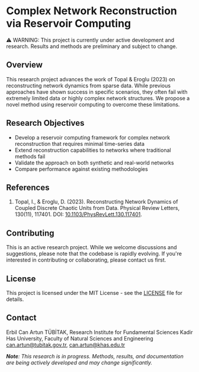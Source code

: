 # Complex Network Reconstruction via Reservoir Computing

⚠️ WARNING: This project is currently under active development and research. Results and methods are preliminary and subject to change.

## Overview

This research project advances the work of Topal & Eroglu (2023) on reconstructing network dynamics from sparse data. While previous approaches have shown success in specific scenarios, they often fail with extremely limited data or highly complex network structures. We propose a novel method using reservoir computing to overcome these limitations.

## Research Objectives

- Develop a reservoir computing framework for complex network reconstruction that requires minimal time-series data
- Extend reconstruction capabilities to networks where traditional methods fail
- Validate the approach on both synthetic and real-world networks
- Compare performance against existing methodologies

## References

1. Topal, I., & Eroglu, D. (2023). Reconstructing Network Dynamics of Coupled Discrete Chaotic Units from Data. Physical Review Letters, 130(11), 117401. DOI: [10.1103/PhysRevLett.130.117401](https://doi.org/10.1103/PhysRevLett.130.117401).

## Contributing

This is an active research project. While we welcome discussions and suggestions, please note that the codebase is rapidly evolving. If you're interested in contributing or collaborating, please contact us first.

## License
This project is licensed under the MIT License - see the [LICENSE](LICENSE) file for details.

## Contact

Erbil Can Artun
TÜBİTAK, Research Institute for Fundamental Sciences
Kadir Has University, Faculty of Natural Sciences and Engineering
<can.artun@tubitak.gov.tr>, <can.artun@khas.edu.tr>

***Note**: This research is in progress. Methods, results, and documentation are being actively developed and may change significantly.*